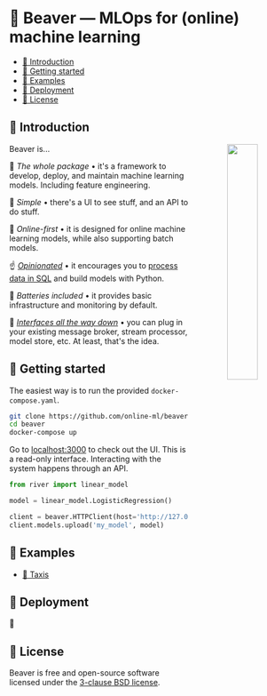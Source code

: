 <h1>🦫 Beaver — MLOps for (online) machine learning</h1>

- [👋 Introduction](#-introduction)
- [🤱 Getting started](#-getting-started)
- [👐 Examples](#-examples)
- [🚀 Deployment](#-deployment)
- [📝 License](#-license)

## 👋 Introduction

<div align="center" >
  <img src="https://user-images.githubusercontent.com/8095957/202878607-9fa71045-6379-436e-9da9-41209f8b39c2.png" width="33%" align="right" style="margin-left: 1em; margin-bottom: 1em;" />
</div>

Beaver is...

🍱 *The whole package* • it's a framework to develop, deploy, and maintain machine learning models. Including feature engineering.

🤟 *Simple* • there's a UI to see stuff, and an API to do stuff.

🍥 *Online-first* • it is designed for online machine learning models, while also supporting batch models.

☝️ [*Opinionated*](https://www.youtube.com/watch?v=nzFTmJnIakk&list=PLIU25-FciwNaz5PqWPiHmPCMOFYoEsJ8c&index=5) • it encourages you to [process data in SQL](https://www.ethanrosenthal.com/2022/05/10/database-bundling/) and build models with Python.

🔋 *Batteries included* • it provides basic infrastructure and monitoring by default.

🐢 [*Interfaces all the way down*](https://vadosware.io/post/building-an-interface-with-one-implementation-is-unquestionably-right/) • you can plug in your existing message broker, stream processor, model store, etc. At least, that's the idea.

## 🤱 Getting started

The easiest way is to run the provided `docker-compose.yaml`.

```sh
git clone https://github.com/online-ml/beaver
cd beaver
docker-compose up
```

Go to [localhost:3000](http://localhost:3000/) to check out the UI. This is a read-only interface. Interacting with the system happens through an API.

```py
from river import linear_model

model = linear_model.LogisticRegression()

client = beaver.HTTPClient(host='http://127.0.0.1:3000')
client.models.upload('my_model', model)
```

## 👐 Examples

- [🚕 Taxis](examples/taxis)

## 🚀 Deployment

🚧

## 📝 License

Beaver is free and open-source software licensed under the [3-clause BSD license](LICENSE).
